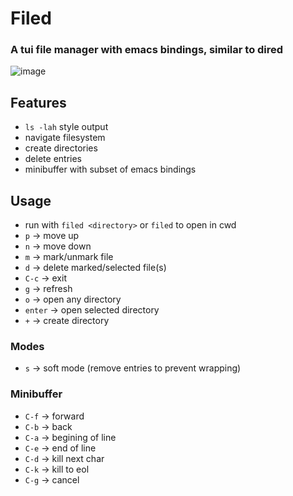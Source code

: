 # Filed

### A tui file manager with emacs bindings, similar to dired

![image](https://github.com/user-attachments/assets/1a6956ea-3bc9-49f3-9443-6982bc226913)

## Features
- `ls -lah` style output
- navigate filesystem
- create directories
- delete entries
- minibuffer with subset of emacs bindings

## Usage
- run with `filed <directory>` or `filed` to open in cwd
- `p`     → move up
- `n`     → move down
- `m`     → mark/unmark file
- `d`     → delete marked/selected file(s)
- `C-c`   → exit
- `g`     → refresh
- `o`     → open any directory
- `enter` → open selected directory
- `+`     → create directory
### Modes
- `s`     → soft mode (remove entries to prevent wrapping)
### Minibuffer
- `C-f`   → forward
- `C-b`   → back
- `C-a`   → begining of line
- `C-e`   → end of line
- `C-d`   → kill next char
- `C-k`   → kill to eol
- `C-g`   → cancel
